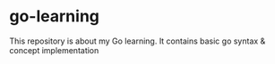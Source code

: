 # go-learning
This repository is about my Go learning. It contains basic go syntax &amp; concept implementation
